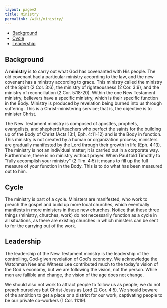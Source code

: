 ```yaml
---
layout: pagev2
title: Ministry
permalink: /wiki/ministry/
---
```

- [Background](#background)
- [Cycle](#cycle)
- [Leadership](#leadership)

## Background

A **ministry** is to carry out what God has covenanted with His people. The old covenant had a particular ministry according to the law, and the new covenant has a ministry according to grace. This ministry called the ministry of the Spirit (2 Cor. 3:6), the ministry of righteousness (2 Cor. 3:9), and the ministry of reconciliation (2 Cor. 5:18-20). Within the one New Testament ministry, believers have a specific ministry, which is their specific function in the Body. Ministry is produced by revelation being burned into us through suffering. This is a Christ-ministering service; that is, the objective is to minister Christ.

The New Testament ministry is composed of apostles, prophets, evangelists, and shepherds/teachers who perfect the saints for the building up of the Body of Christ (Acts 13:1, Eph. 4:11-12) and is the Body in function. This ministry is not created by a human or organization process; ministers are gradually manifested by the Lord through their growth in life (Eph. 4:13). The ministry is not an individual matter; it is carried out in a corporate way. Furthermore, there is no ministry without prayer. When Paul told Timothy to "fully accomplish your ministry" (2 Tim. 4:5) it means to fill up the full measure of your function in the Body. This is to do what has been measured out to him.

## Cycle

The ministry is part of a cycle. Ministers are manifested, who work to preach the gospel and build up more local churches, which eventually manifests in more ministers in these new churches. Notice that these three things (ministry, churches, work) do not necessarily function as a cycle in all situations, as there are existing churches in which minsters can be sent to for the carrying out of the work.

## Leadership

The leadership of the New Testament ministry is the leadership of the controlling, God-given revelation of God's economy. We acknowledge the Watchman Nee and Witness Lee contributed much to the today's vision of the God's economy, but we are following the vision, not the person. While men are fallible and change, the vision of the age does not change.

We should also not work to attract people to follow us as people; we do not preach ourselves but Christ Jesus as Lord (2 Cor. 4:5). We should beware of the ambition to get a place or a district for our work, captivating people to be our private co-workers (1 Cor. 11:19).